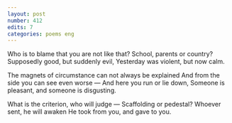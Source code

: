 ```yaml
---
layout: post
number: 412
edits: 7
categories: poems eng
---
```


Who is to blame that you are not like that?
School, parents or country?
Supposedly good, but suddenly evil,
Yesterday was violent, but now calm.

The magnets of circumstance can not always be explained
And from the side you can see even worse —
And here you run or lie down,
Someone is pleasant, and someone is disgusting.

What is the criterion, who will judge —
Scaffolding or pedestal?
Whoever sent, he will awaken
He took from you, and gave to you.
